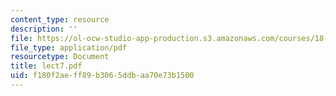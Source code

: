 ```yaml
---
content_type: resource
description: ''
file: https://ol-ocw-studio-app-production.s3.amazonaws.com/courses/18-996-topics-in-theoretical-computer-science-internet-research-problems-spring-2002/f180f2aeff89b3065ddbaa70e73b1500_lect7.pdf
file_type: application/pdf
resourcetype: Document
title: lect7.pdf
uid: f180f2ae-ff89-b306-5ddb-aa70e73b1500
---
```

